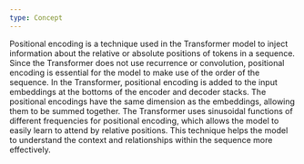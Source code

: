 ```yaml
---
type: Concept
---
```


Positional encoding is a technique used in the Transformer model to inject information about the relative or absolute positions of tokens in a sequence. Since the Transformer does not use recurrence or convolution, positional encoding is essential for the model to make use of the order of the sequence. In the Transformer, positional encoding is added to the input embeddings at the bottoms of the encoder and decoder stacks. The positional encodings have the same dimension as the embeddings, allowing them to be summed together. The Transformer uses sinusoidal functions of different frequencies for positional encoding, which allows the model to easily learn to attend by relative positions. This technique helps the model to understand the context and relationships within the sequence more effectively.
